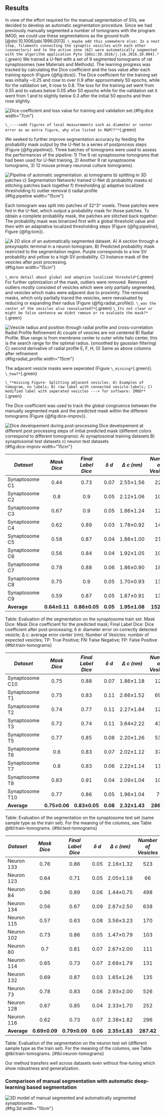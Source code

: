 ## Results

In view of the effort required for the manual segmentation of SVs, we decided to develop an automatic segmentation procedure.
Since we had previously manually segmented a number of tomograms with the program IMOD, we could use these segmentations as the ground truth [@doi:10.1006/jsbi.1996.0013].
`\_maybe add this somewhere else: In a next step, filaments connecting the synaptic vesicles with each other (connectors) and to the active zone (AZ) were automatically segmented with the algorithm application Pyto [@doi:10.1016/j.jsb.2016.10.004].*`{.green}
We trained a U-Net with a set of 9 segmented tomograms of rat synaptosomes (see Materials and Methods).
The learning progress was tracked by calculating the Dice coefficient and the loss value after each training epoch (Figure {@fig:dice}).
The Dice coefficient for the training set was initially ~0.25 and rose to over 0.9 after approximately 50 epochs, while for the validation set, it rose to 0.8. 
The loss for the training set went from 0.55 and to values below 0.05 after 50 epochs while for the validation set it went from 1 and to slightly below 0.3 after the initial 50 epochs and then rose slightly.

![**Dice coefficient and loss value for training and validation set.** ](images/traindice.png){#fig:dice width="7cm"}

`\_---->add figures of local measurements such as diameter or center error as an extra figure, why else listed in M&M??"*`{.green}

We seeked to further improve segmentation accuracy by feeding the probability mask output by the U-Net to a series of postprocess steps (Figure {@fig:pipeline}).
Three batches of tomograms were used to assess the performances of the pipeline: 1) The 9 rat synaptosome tomograms that had been used for U-Net training, 2) Another 9 rat synaptosome tomograms, 3) 12 mouse primary neuronal culture tomograms). 

![**Pipeline of automatic segmentation.** a) tomograms b) splitting in 3D patches c) Segmentation Network/ trained U-Net d) probability masks e) stitching patches back together f) thresholding g) adaptive localized thresholding h) outlier removal i) radial profile](images/pipeline.svg){#fig:pipeline width="15cm"}

Each tomogram was split into patches of 32^3^ voxels.
These patches were fed in the U-Net, which output a probability mask for those patches.
To obtain a complete probability mask, the patches are stitched back together.
The probability mask was binarized first with a global threshold value and then with an adaptative localized thresholding steps (Figure {@fig:pipeline}, Figure {@fig:tom}).

![**A 2D slice of an automatically segmented dataset**. A) A section through a presynaptic terminal in a neuron tomogram. B) Predicted probability mask restricted to the segmentation region.  Purple corresponds to a low SV probability and yellow to a high SV probability. C) Instance mask of the vesicles after post processing.](images/tomo-sclae.svg){#fig:tom width="15cm"}

`\_more detail about global and adaptive localized threshold*`{.green}
For further optimization of the mask, outliers were removed. 
Removed outliers mostly consisted of vesicles which were only partially segmented, and vesicles which maks were adjacent due to proximity.
The removed masks, which only partially traced the vesicles, were reevaluated by reducing or expanding their radius (Figure {@fig:radial_profile}).
`\_was the center of the vesicles also reevaluated?*`{.green} `\_Its not clear or might be false sentence we didnt remove or re evaluate the mask?*`{.green}

![**Vesicle radius and position through radial profile and cross-correlation** Radial Profile Refinement A) couple of vesicles are not centered B) Radial Profile. Blue range is from membrane center to outer white halo center, this is the search range for the optimal radius. (smoothed by gaussian filtering) C) second derivative of radial profile E, F, H, G) Same as above columns after refinement](images/radial_avg_115-099.svg){#fig:radial_profile width="15cm"}

The adjacent vesicle masks were seperated (Figure `\_missing*`{.green}). `\_how?*`{.green}

`\_**missing Figure- Splitting adjacent vesicles. A) Examples of tomogram, no labels; B) raw label with connected vesicle-labels; C) modified label with seperated vesicles ---> for software: IMOD**`{.green}

The Dice coefficient was used to track the global congruence between the manually segmented mask and the predicted mask within the different tomograms (Figure {@fig:dice-improv}).

![**Dice developement during post-processing** Dice developement at different post processing steps of initial predicted mask (different colors correspond to different tomograms): A) synaptosomal training datasets B) synaptosomal test datasets c) neuron test datasets](images/improvment-post-processing-dice.svg){#fig:dice-improv width="15cm"}



| **_Dataset_**  | **_Mask Dice_** | **_Final Label Dice_** | **_δ d_** | **_Δ c (nm)_** | **_Number of Vesicles_**  | **_TP_**   | **_FN_**   | **_FP_**  |
| -------------- | :-------------: | :--------------------: | :-------: | :------------: |:-------------------------:|:----------:|:----------:|:---------:|
| Synaptosome C1 |      0.44       |          0.73          |   0.07    |   2.55±1.56    |            223            |    198     |     26     |    49     |
| Synaptosome C2 |       0.8       |          0.9           |   0.05    |   2.12±1.06    |            105            |    103     |     2      |     1     |
| Synaptosome C3 |      0.67       |          0.9           |   0.05    |   1.86±1.24    |            128            |    127     |     1      |     6     |
| Synaptosome C4 |      0.62       |          0.89          |   0.03    |   1.78±0.92    |            144            |    141     |     3      |     4     |
| Synaptosome C5 |      0.58       |          0.87          |   0.04    |   1.86±1.00    |            214            |    209     |     5      |    13     |
| Synaptosome C6 |      0.56       |          0.84          |   0.04    |   1.92±1.05    |            104            |    102     |     2      |    16     |
| Synaptosome C7 |      0.78       |          0.88          |   0.06    |   1.86±0.90    |            184            |    184     |     0      |    16     |
| Synaptosome C8 |      0.75       |          0.9           |   0.05    |   1.70±0.93    |            132            |    126     |     6      |     1     |
| Synaptosome C9 |      0.59       |          0.87          |   0.05    |   1.87±0.91    |            135            |    132     |     3      |    14     |
| **Average**    |  **0.64±0.11**  |     **0.86±0.05**      | **0.05**  | **1.95±1.08**  |        **152.22**         | **97.00%** | **3.00%**  | **7.30%** |
Table: Evaluation of the segmentation on the synaptosome train set. Mask Dice: Mask Dice coefficient for the predicted mask; Final Label Dice: Dice coefficient after post-processing; δ d: diameter error on correctly detected vesicle; Δ c: average error center (nm); Number of Vesicles: number of expected vesicles; TP: True Positive; FN: False Negative; FP: False Positive
{#tbl:train-tomograms}


| **_Dataset_**   | **_Mask Dice_** | **_Final Label Dice_** | **_δ d_** | **_Δ c (nm)_** | **_Number of Vesicles_** |  **_TP_**  | **_FN_**  | **_FP_**  |
| --------------- |:---------------:|:----------------------:| :-------: | :------------: |:------------------------:|:----------:|:---------:|:---------:|
| Synaptosome C10 |      0.75       |          0.88          |   0.07    |   1.86±1.18    |           129            |    123     |     6     |     5     |
| Synaptosome T1  |      0.75       |          0.83          |   0.11    |   2.66±1.52    |           699            |    687     |    12     |    33     |
| Synaptosome T2  |      0.74       |          0.77          |   0.11    |   2.27±1.84    |           122            |    117     |     5     |     2     |
| Synaptosome T3  |      0.72       |          0.74          |   0.11    |   3.64±2.22    |           434            |    397     |    37     |    57     |
| Synaptosome T5  |      0.77       |          0.85          |   0.08    |   2.20±1.26    |           535            |    526     |     9     |    25     |
| Synaptosome T6  |       0.6       |          0.83          |   0.07    |   2.02±1.12    |           373            |    353     |    20     |    42     |
| Synaptosome T7  |       0.8       |          0.83          |   0.06    |   2.22±1.14    |           110            |    107     |     3     |     9     |
| Synaptosome T8  |      0.83       |          0.91          |   0.04    |   2.09±1.04    |           100            |     99     |     1     |     2     |
| Synaptosome T10 |      0.77       |          0.86          |   0.05    |   1.96±1.04    |            77            |     74     |     3     |     6     |
| **Average**     |  **0.75±0.06**  |     **0.83±0.05**      | **0.08**  | **2.32±1.43**  |        **286.56**        | **96.30%** | **3.70%** | **6.10%** |
Table: Evaluation of the segmentation on the synaptosome test set (same sample type as the train set). For the meaning of the columns, see Table @tbl:train-tomograms.
{#tbl:test-tomograms}

| **_Dataset_** | **_Mask Dice_** | **_Final Label Dice_** | **_δ d_** | **_Δ c (nm)_** | **_Number of Vesicles_** |  **_TP_**  |  **_FN_**  | **_FP_**  |
| ------------- |:---------------:|:----------------------:| :-------: | :------------: |:------------------------:|:----------:|:----------:|:---------:|
| Neuron 133    |      0.76       |          0.86          |   0.05    |   2.16±1.32    |           523            |    467     |     56     |     8     |
| Neuron 123    |      0.64       |          0.71          |   0.05    |   2.05±1.18    |            66            |     58     |     8      |     2     |
| Neuron 84     |      0.86       |          0.89          |   0.06    |   1.44±0.75    |           498            |    484     |     14     |     1     |
| Neuron 134    |      0.56       |          0.67          |   0.09    |   2.87±2.50    |           638            |    384     |    254     |    63     |
| Neuron 115    |      0.57       |          0.63          |   0.08    |   3.56±3.23    |           170            |    123     |     47     |    32     |
| Neuron 102    |      0.73       |          0.86          |   0.05    |   1.47±0.79    |           103            |     86     |     17     |     1     |
| Neuron 80     |       0.7       |          0.81          |   0.07    |   2.67±2.00    |           111            |    102     |     9      |     3     |
| Neuron 114    |      0.65       |          0.73          |   0.07    |   2.68±1.79    |           131            |     93     |     38     |     9     |
| Neuron 132    |      0.69       |          0.87          |   0.03    |   1.65±1.26    |           135            |    129     |     6      |    32     |
| Neuron 73     |      0.78       |          0.83          |   0.06    |   2.93±2.00    |           526            |    483     |     43     |     2     |
| Neuron 128    |      0.67       |          0.85          |   0.04    |   2.33±1.70    |           252            |    232     |     20     |    19     |
| Neuron 116    |      0.62       |          0.73          |   0.07    |   2.38±1.82    |           296            |    207     |     89     |    35     |
| **Average**   |  **0.69±0.09**  |     **0.79±0.09**      | **0.06**  | **2.35±1.83**  |        **287.42**        | **83.60%** | **16.40%** | **7.90%** |
Table: Evaluation of the segmentation on the neuron test set (different sample type as the train set). For the meaning of the columns, see Table @tbl:train-tomograms.
{#tbl:neuron-tomograms}

Our method transfers well across datasets even without fine-tuning which show robustness and generalization.

### Comparison of manual segmentation with automatic deep-learning based segmentation

![**3D model of manual segmented and automatically segmented synaptosome.**](images/3d.png){#fig:3d width="10cm"}
